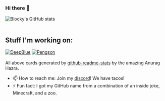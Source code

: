 ### Hi there 👋
![Blocky's GitHub stats](https://github-readme-stats.vercel.app/api?username=ThatBlockyPenguin)
<br>
<br>
## Stuff I'm working on:
[![DeepBlue](https://github-readme-stats.vercel.app/api/pin/?username=ThatBlockyPenguin&repo=DeepBlue)](https://www.github.com/ThatBlockyPenguin/DeepBlue)
[![Pengson](https://github-readme-stats.vercel.app/api/pin/?username=ThatBlockyPenguin&repo=Pengson)](https://www.github.com/ThatBlockyPenguin/Pengson)
<br>
<br>
All above cards generated by [github-readme-stats](https://github.com/anuraghazra/github-readme-stats) by the amazing Anurag Hazra.
<br>
- 📫 How to reach me: Join my [discord](https://www.discord.com/invite/XmSZGjn)! We have tacos!
- ⚡ Fun fact: I got my GitHub name from a combination of an inside joke, Minecraft, and a zoo.

<!-- Keeping this because why not
**ThatBlockyPenguin/ThatBlockyPenguin** is a ✨ _special_ ✨ repository because its `README.md` (this file) appears on your GitHub profile.

Here are some ideas to get you started:

- 🔭 I’m currently working on ...
- 🌱 I’m currently learning ...
- 👯 I’m looking to collaborate on ...
- 🤔 I’m looking for help with ...
- 💬 Ask me about ...
- 📫 How to reach me: ...
- 😄 Pronouns: ...
- ⚡ Fun fact: ...
-->
